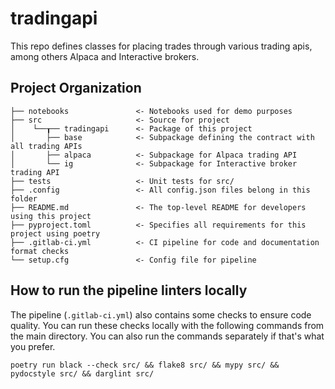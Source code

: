 # tradingapi

This repo defines classes for placing trades through various trading apis, among others
Alpaca and Interactive brokers.

## Project Organization

```
├── notebooks               <- Notebooks used for demo purposes
├── src                     <- Source for project
│    └──┰── tradingapi      <- Package of this project
│       ├── base            <- Subpackage defining the contract with all trading APIs
│       ├── alpaca          <- Subpackage for Alpaca trading API
│       └── ig              <- Subpackage for Interactive broker trading API
├── tests                   <- Unit tests for src/
├── .config                 <- All config.json files belong in this folder
├── README.md               <- The top-level README for developers using this project
├── pyproject.toml          <- Specifies all requirements for this project using poetry
├── .gitlab-ci.yml          <- CI pipeline for code and documentation format checks
└── setup.cfg               <- Config file for pipeline
```

## How to run the pipeline linters locally

The pipeline (`.gitlab-ci.yml`) also contains some checks to ensure code quality. You can run these checks locally with the following commands from the main directory. You can also run the commands separately if that's what you prefer.

```shell
poetry run black --check src/ && flake8 src/ && mypy src/ && pydocstyle src/ && darglint src/
```
